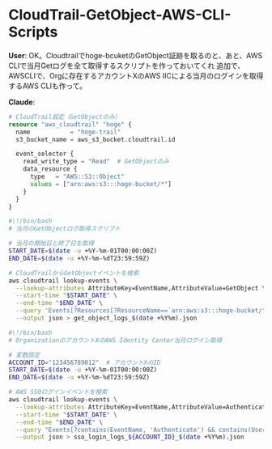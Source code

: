 # CloudTrail-GetObject-AWS-CLI-Scripts

**User**:
OK。Cloudtrailでhoge-bcuketのGetObject証跡を取るのと、あと、AWS CLIで当月Getログを全て取得するスクリプトを作っておいてくれ
追加で、AWSCLIで、Orgに存在するアカウントXのAWS IICによる当月のログインを取得するAWS CLIも作って。

**Claude**:
```terraform
# CloudTrail設定（GetObjectのみ）
resource "aws_cloudtrail" "hoge" {
  name           = "hoge-trail"
  s3_bucket_name = aws_s3_bucket.cloudtrail.id

  event_selector {
    read_write_type = "Read"  # GetObjectのみ
    data_resource {
      type   = "AWS::S3::Object"
      values = ["arn:aws:s3:::hoge-bucket/*"]
    }
  }
}
```

```bash
#\!/bin/bash
# 当月のGetObjectログ取得スクリプト

# 当月の開始日と終了日を取得
START_DATE=$(date -u +%Y-%m-01T00:00:00Z)
END_DATE=$(date -u +%Y-%m-%dT23:59:59Z)

# CloudTrailからGetObjectイベントを検索
aws cloudtrail lookup-events \
  --lookup-attributes AttributeKey=EventName,AttributeValue=GetObject \
  --start-time "$START_DATE" \
  --end-time "$END_DATE" \
  --query 'Events[?Resources[?ResourceName==`arn:aws:s3:::hoge-bucket/*`]]' \
  --output json > get_object_logs_$(date +%Y%m).json
```

```bash
#\!/bin/bash
# OrganizationのアカウントXのAWS Identity Center当月ログイン取得

# 変数設定
ACCOUNT_ID="123456789012"  # アカウントXのID
START_DATE=$(date -u +%Y-%m-01T00:00:00Z)
END_DATE=$(date -u +%Y-%m-%dT23:59:59Z)

# AWS SSOログインイベントを検索
aws cloudtrail lookup-events \
  --lookup-attributes AttributeKey=EventName,AttributeValue=Authenticate \
  --start-time "$START_DATE" \
  --end-time "$END_DATE" \
  --query "Events[?contains(EventName, 'Authenticate') && contains(UserIdentity.accountId, '$ACCOUNT_ID')]" \
  --output json > sso_login_logs_${ACCOUNT_ID}_$(date +%Y%m).json
```


